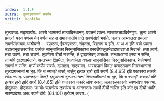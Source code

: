 ```yaml
---
index:  1.1.9
sutra:  तुल्याऽस्यप्रयर्नं सवर्णम्
vritti:  kashika 
---
```


तुल्यशब्दः सदृशपर्यायः. आस्ये भवमास्यं ताल्वादिस्थानम्. प्रयतनं प्रयत्नः स्पऋष्टताऽदिर्वर्णगुणः. तुल्य आस्ये प्रयत्नो यस्य वर्णस्य येन वर्णेन सह स समानजातीयं प्रति सवर्णसंज्ञो भवति. चत्वार आभ्यन्तराः प्रयत्नाः सवर्णसंज्ञायाम् आश्रीयन्ते -- स्पृष्टता, ईषत्स्पृष्टता, संवृतता, विवृतता च इति. अ अ अ इति त्रयो ऽकारा उदात्तानुदात्तस्वरिताः प्रत्येकं सानुनासिका निरनुनासिकाश्च ह्रस्वदीर्घप्लुतभेदादष्टादशधा भिद्यन्ते. तथा इवर्णः, तथा उवर्णः, तथा ऋवर्णः. ऌवर्णस्य दीर्घा न सन्ति, तं द्वादशभेदम् आचक्षते. सन्ध्यक्षराणां ह्रस्वा न सन्ति, तान्यपि द्वादशप्रभेदानि. अन्तःस्था द्विप्रभेदाः, रेफवर्जिता यवलाः सानुनासिका निरनुनासिकाश्च. रेफोष्मणां सवर्णा न सन्ति. वर्ग्यो वर्ग्येण सवर्णः. दण्डाग्रम्. खट्वाग्रम्. आस्यग्रहणं किम्? कचटतपानां भिन्नस्थानानां तुल्यप्रयत्नानां मा भूत्. किं च स्यात्? तर्प्ता, तर्प्तुम् इत्यत्र झरो झरि सवर्णे (8.4.65) इति पकारस्य तकारे लोपः स्यात्. प्रयत्नग्रहणं किम्? इचुयशानां तुल्यस्थानानां भिन्नजातीयानां मा भूत्. किं च स्यात्? अरुश्च्योतति इत्यत्र झरो झरि सवर्णे (8.4.65) इति शकारस्य चकारे लोपः स्यात्. ऋकारऌकारयोः सवर्णसंज्ञा वक्तव्या. होतॢकारः. होतृकारः. उभयोः ऋवर्णस्य ऌवर्णस्य च आन्तरतमः सवर्णो दीर्घो नास्ति इति र्कार एव दीर्घो भवति. सवर्णप्रदेशाः अकः सवर्णे दीर्घः (6.1.101) इत्येवम् आदयः. (

